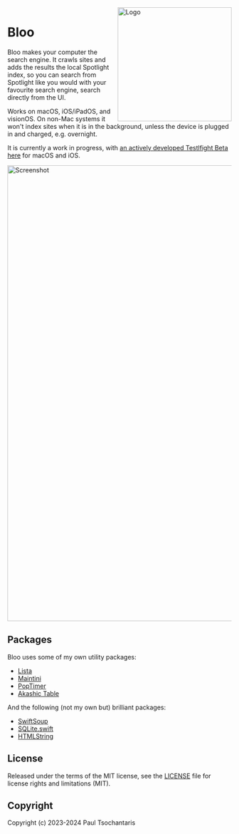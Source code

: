 <img src="https://ptsochantaris.github.io/trailer/BlooLogo.webp" alt="Logo" width=256 align="right">

Bloo
====

Bloo makes your computer the search engine. It crawls sites and adds the results the local Spotlight index, so you can search from Spotlight like you would with your favourite search engine, search directly from the UI.

Works on macOS, iOS/iPadOS, and visionOS. On non-Mac systems it won't index sites when it is in the background, unless the device is plugged in and charged, e.g. overnight.

It is currently a work in progress, with [an actively developed Testlfight Beta here](https://testflight.apple.com/join/MQrlEUdu) for macOS and iOS.

<img src="https://ptsochantaris.github.io/trailer/BlooScreenshot.png" alt="Screenshot" width=1024>

## Packages
Bloo uses some of my own utility packages:
- [Lista](https://github.com/ptsochantaris/lista)
- [Maintini](https://github.com/ptsochantaris/maintini)
- [PopTimer](https://github.com/ptsochantaris/pop-timer)
- [Akashic Table](http://github.com/ptsochantaris/akashic-table)

And the following (not my own but) brilliant packages:
- [SwiftSoup](https://github.com/scinfu/SwiftSoup)
- [SQLite.swift](https://github.com/stephencelis/SQLite.swift)
- [HTMLString](https://github.com/alexisakers/HTMLString)

## License

Released under the terms of the MIT license, see the [LICENSE](LICENSE.txt) file for license rights and limitations (MIT).

## Copyright

Copyright (c) 2023-2024 Paul Tsochantaris
